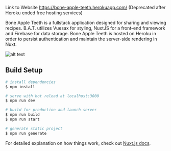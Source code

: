 Link to Website https://bone-apple-teeth.herokuapp.com/ (Deprecated after Heroku ended free hosting services)

Bone Apple Teeth is a fullstack application designed for sharing and viewing recipes. B.A.T. utilizes Vuesax for styling, NuxtJS for a front-end framework and Firebase for data storage. Bone Apple Teeth is hosted on Heroku in order to persist authentication and maintain the server-side rendering in Nuxt.

![alt text](https://res.cloudinary.com/dbopxlpuy/image/upload/c_scale,f_auto,w_800/v1622764827/Richard/Screenshot_2021-05-31_Bone_Apple_Teeth_1_t7zgms.png)





## Build Setup

```bash
# install dependencies
$ npm install

# serve with hot reload at localhost:3000
$ npm run dev

# build for production and launch server
$ npm run build
$ npm run start

# generate static project
$ npm run generate
```

For detailed explanation on how things work, check out [Nuxt.js docs](https://nuxtjs.org).

